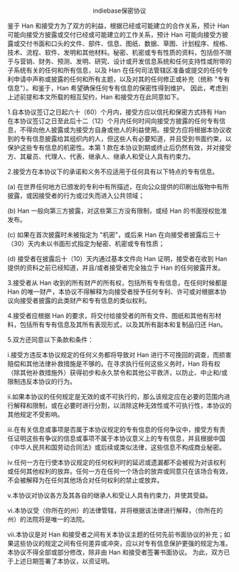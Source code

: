 <div align="center">indiebase保密协议</div>

鉴于 Han 和接受方为了双方的利益，根据已经或可能建立的合作关系，预计 Han 可能向接受方披露或交付已经或可能建立的工作关系，预计 Han 可能向接受方披露或交付书面和口头的文件、部件、信息、图纸、数据、草图、计划程序、规格、技术、流程、软件、发明和其他材料。秘密、机密或专有性质的资料，包括但不限于与营销、财务、预测、发明、研究、设计或开发信息系统和任何支持性或附带的子系统有关的任何和所有信息，以及 Han 在任何司法管辖区准备或提交的任何专利申请中声称或披露的任何和所有主题，以及对其的任何修正或补充（统称 "专有信息"）。和鉴于，Han 希望确保任何专有信息的保密性得到维护。
因此，考虑到上述前提和本文所载的相互契约，Han 和接受方在此同意如下。

1.自本协议签订之日起六十（60）个月内，接受方应以信托和保密方式持有 Han 在本协议签订之日至此后十二（12）个月内任何时间向接受方披露的任何专有信息，不得向他人披露或为接受方自身或他人的利益使用。接受方应将根据本协议收到的专有信息披露给其组织内的人，但这些人有必要知道，并且受到书面约束，以保护这些专有信息的机密性。本第 1 款在本协议到期或终止后仍然有效，并对接受方、其雇员、代理人、代表、继承人、继承人和受让人具有约束力。

2.接受方在本协议下的承诺和义务不应适用于任何具有以下特点的专有信息。

(a) 在世界任何地方已颁发的专利中有所描述，在向公众提供的印刷出版物中有所披露，或因接受者的行为或过失而进入公共领域；

(b) Han 一般向第三方披露，对这些第三方没有限制，或经 Han 的书面授权批准发布。

(c) 如果在首次披露时未被指定为 "机密"，或后来 Han 在向接受者披露后三十（30）天内未以书面形式指定为秘密、机密或专有性质；

(d) 接受者在披露后十（10）天内通过基本文件向 Han 证明，接受者在收到 Han 提供的资料之前已经知道，并且/或者接受者完全独立于 Han 的任何披露开发。

3.接受者从 Han 收到的所有财产的所有权，包括所有专有信息，在任何时候都是 Han 的唯一财产，本协议不得解释为向接受者授予任何专利、许可或对根据本协议向接受者披露的此类财产和专有信息的类似权利。

4.接受者应根据 Han 的要求，将交付给接受者的所有文件、图纸和其他有形材料，包括所有专有信息及其所有表现形式，以及其所有副本和复制品归还 Han。

5.双方还同意以下条款和条件：

i.接受方违反本协议规定的任何义务都将导致对 Han 进行不可挽回的调查，而损害赔偿和其他法律补救措施是不够的。在寻求执行任何这些义务时，Han 将有权（除其他补救措施外）获得初步和永久禁令和其他公平救济，以防止、中止和/或限制违反本协议的行为。

ii.如果本协议的任何规定是无效的或不可执行的，那么该规定应在必要的范围内进行解释和限制，或在必要时进行分割，以消除这种无效性或不可执行性，本协议的其他规定不受影响。

iii.在有关信息或事项是否属于本协议规定的专有信息的任何争议中，接受方有责任证明这些有争议的信息或事项不属于本协议意义上的专有信息，并且根据中国《中华人民共和国劳动合同法》或后续或类似法律，这些信息不构成商业秘密。

iv.任何一方在行使本协议规定的任何权利时的延迟或遗漏都不会被视为对该权利或任何其他权利的放弃。任何一方在任何一个场合的放弃或同意只在该场合有效，不会被解释为在任何其他场合对任何权利的禁止或放弃。

v.本协议对协议各方及其各自的继承人和受让人具有约束力，并使其受益。

vi.本协议受（你所在的州）的法律管辖，并将根据该法律进行解释，（你所在的州）的法院将是唯一的法院。

vii.本协议是对 Han 和接受者之间有关本协议主题的任何先前书面协议的补充；如果这些协议的规定之间有任何差异或冲突，应以对专有信息保护更强的规定为准。本协议不得全部或部分修改，除非由 Han 和接受者签署书面协议。
为此，双方已于上述日期签署了本协议，以资证明。
